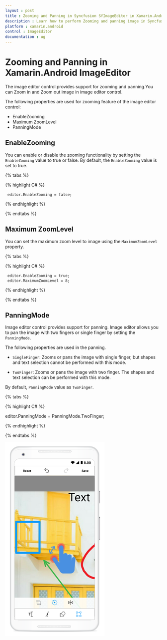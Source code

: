 ```yaml
---
layout : post
title : Zooming and Panning in Syncfusion SfImageEditor in Xamarin.Android
description : Learn how to perform Zooming and panning image in Syncfusion Xamarin.Android ImageEditor Control, its elements, and more.
platform : xamarin.android
control : ImageEditor
documentation : ug
---
```


# Zooming and Panning in Xamarin.Android ImageEditor

The image editor control provides support for zooming and panning.You can Zoom in and Zoom out image in image editor control.

The following properties are used for zooming feature of the image editor control:

* EnableZooming
* Maximum ZoomLevel
* PanningMode

## EnableZooming

You can enable or disable the zooming functionality by setting the `EnableZooming` value to true or false. By default, the `EnableZooming` value is set to true.

{% tabs %}

{% highlight C# %}

     editor.EnableZooming = false;

{% endhighlight %}

{% endtabs %}

## Maximum ZoomLevel

You can set the maximum zoom level to image using the `MaximumZoomLevel` property.

{% tabs %}

{% highlight C# %}

     editor.EnableZooming = true;
     editor.MaximumZoomLevel = 8;

{% endhighlight %}

{% endtabs %}

## PanningMode

Image editor control provides support for panning. Image editor allows you to pan the image with two fingers or single finger by setting the `PanningMode`.

The following properties are used in the panning.

* `SingleFinger`: Zooms or pans the image with single finger, but shapes and text selection cannot be performed with this mode.

* `TwoFinger`: Zooms or pans the image with two finger. The shapes and text selection can be performed with this mode.

By default, `PanningMode` value as `TwoFinger`.

{% tabs %}

{% highlight C# %}

editor.PanningMode = PanningMode.TwoFinger;

{% endhighlight %}

{% endtabs %}

![SfImageEditor](ImageEditor_images/zoom.png)